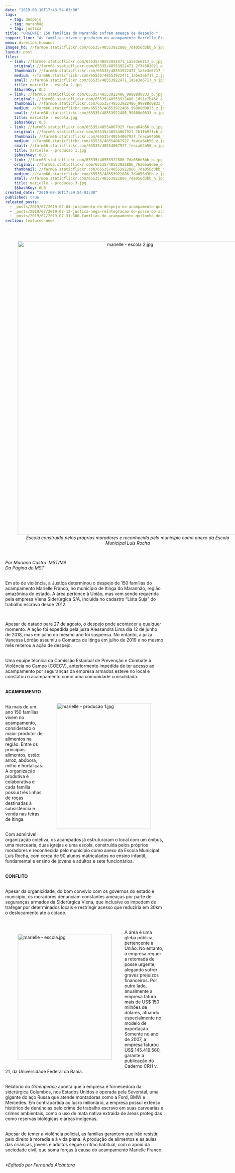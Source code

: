 ```yaml
---
date: "2019-08-16T17:43:54-03:00"
tags:
  - tag: despejo
  - tag: maranhão
  - tag: justiça
title: "URGENTE: 150 famílias do Maranhão sofrem ameaça de despejo "
support_line: "As famílias vivem e produzem no acampamento Marielle Franco, em Itinga (MA)"
menu: direitos humanos
images_hd: //farm66.staticflickr.com/65535/48553922886_7da056d3bb_b.jpg
layout: post
files:
  - link: //farm66.staticflickr.com/65535/48553922471_1a5e3e6717_b.jpg
    original: //farm66.staticflickr.com/65535/48553922471_2f34502021_o.jpg
    thumbnail: //farm66.staticflickr.com/65535/48553922471_1a5e3e6717_t.jpg
    medium: //farm66.staticflickr.com/65535/48553922471_1a5e3e6717_z.jpg
    small: //farm66.staticflickr.com/65535/48553922471_1a5e3e6717_n.jpg
    title: marielle - escola 2.jpg
    $$hashKey: 0L2
  - link: //farm66.staticflickr.com/65535/48553922486_99888d0833_b.jpg
    original: //farm66.staticflickr.com/65535/48553922486_1d91e7b45c_o.jpg
    thumbnail: //farm66.staticflickr.com/65535/48553922486_99888d0833_t.jpg
    medium: //farm66.staticflickr.com/65535/48553922486_99888d0833_z.jpg
    small: //farm66.staticflickr.com/65535/48553922486_99888d0833_n.jpg
    title: marielle - escola.jpg
    $$hashKey: 0L5
  - link: //farm66.staticflickr.com/65535/48554067927_feaca64b56_b.jpg
    original: //farm66.staticflickr.com/65535/48554067927_7b1fb9ffcb_o.jpg
    thumbnail: //farm66.staticflickr.com/65535/48554067927_feaca64b56_t.jpg
    medium: //farm66.staticflickr.com/65535/48554067927_feaca64b56_z.jpg
    small: //farm66.staticflickr.com/65535/48554067927_feaca64b56_n.jpg
    title: marielle - producao 1.jpg
    $$hashKey: 0L8
  - link: //farm66.staticflickr.com/65535/48553922886_7da056d3bb_b.jpg
    original: //farm66.staticflickr.com/65535/48553922886_76a6ea0dee_o.jpg
    thumbnail: //farm66.staticflickr.com/65535/48553922886_7da056d3bb_t.jpg
    medium: //farm66.staticflickr.com/65535/48553922886_7da056d3bb_z.jpg
    small: //farm66.staticflickr.com/65535/48553922886_7da056d3bb_n.jpg
    title: marielle - producao 3.jpg
    $$hashKey: 0LB
created_date: "2019-08-16T17:59:54-03:00"
published: true
releated_posts:
  - _posts/2019/07/2019-07-04-julgamento-do-despejo-no-acampamento-quilombo-campo-grande.md
  - _posts/2019/07/2019-07-12-justica-nega-reintegracao-de-posse-do-acampamento-quilombo-campo-grande.md
  - _posts/2019/07/2019-07-31-300-familias-do-acampamento-quilombo-dos-palmares-sofrem-despejo-em-londrina-pr.md
section: featured-news

---
```

<div style="text-align:center">
<figure class="image" style="display:inline-block"><img alt="marielle - escola 2.jpg" height="933" src="//farm66.staticflickr.com/65535/48553922471_1a5e3e6717_b.jpg" width="700" />
<figcaption><em>Escola constru&iacute;da pelos pr&oacute;prios moradores e reconhecida pelo munic&iacute;pio como anexo da Escola Municipal Lu&iacute;s Rocha</em></figcaption>
</figure>
</div>

<p><br />
<em>Por ​Mariana Castro&nbsp;&nbsp;MST/MA<br />
Da P&aacute;gina do MST</em><br />
&nbsp;</p>

<p>Em ato de viol&ecirc;ncia, a Justi&ccedil;a determinou o&nbsp;despejo de 150 fam&iacute;lias do acampamento Marielle Franco, no munic&iacute;pio de Itinga do Maranh&atilde;o, regi&atilde;o amaz&ocirc;nica do estado. A &aacute;rea pertence &agrave; Uni&atilde;o, mas vem sendo requerida pela empresa Viena Sider&uacute;rgica S/A, inclu&iacute;da no cadastro &ldquo;Lista Suja&rdquo; do trabalho escravo desde 2012.</p>

<p>&nbsp;</p>

<p>Apesar de datado para 27 de agosto, o despejo pode acontecer a qualquer momento. A a&ccedil;&atilde;o foi expedida pela ju&iacute;za Alessandra Lima dia 12 de junho de 2018, mas em julho do mesmo ano foi suspensa. No entanto, a ju&iacute;za Vanessa L&oacute;rd&atilde;o assumiu a Comarca de Itinga em julho de 2019 e no mesmo m&ecirc;s reiterou a a&ccedil;&atilde;o de despejo.</p>

<p><br />
Uma equipe t&eacute;cnica da Comiss&atilde;o Estadual de Preven&ccedil;&atilde;o e Combate &agrave; Viol&ecirc;ncia no Campo (COECV), anteriormente impedida de ter acesso ao acampamento por seguran&ccedil;as da empresa armados esteve no local e constatou o acampamento como uma comunidade consolidada.</p>

<p><br />
<strong>ACAMPAMENTO</strong></p>

<figure class="image" style="float:right"><img alt="marielle - producao 1.jpg" height="400" src="//farm66.staticflickr.com/65535/48554067927_feaca64b56_b.jpg" width="300" />
<figcaption></figcaption>
</figure>

<p><br />
H&aacute; mais de um ano 150 fam&iacute;lias vivem no acampamento, considerado o maior produtor de alimentos na regi&atilde;o. Entre os principais alimentos, est&atilde;o: arroz, ab&oacute;bora, milho e hortali&ccedil;as. A organiza&ccedil;&atilde;o produtiva &eacute; colaborativa e cada fam&iacute;lia possui tr&ecirc;s linhas de ro&ccedil;as destinadas &agrave; subsist&ecirc;ncia e venda nas feiras de Itinga.</p>

<p><br />
Com admir&aacute;vel organiza&ccedil;&atilde;o coletiva, os acampados j&aacute; estruturaram o local com um &ocirc;nibus, uma mercearia, duas igrejas e uma escola, constru&iacute;da pelos pr&oacute;prios moradores e reconhecida pelo munic&iacute;pio como anexo da Escola Municipal Lu&iacute;s Rocha, com cerca de 90 alunos matriculados no ensino infantil, fundamental e ensino de jovens e adultos e sete funcion&aacute;rios.</p>

<p><br />
<strong>CONFLITO</strong></p>

<p><br />
Apesar da organicidade, do bom conv&iacute;vio com os governos do estado e munic&iacute;pio, os moradores denunciam constantes amea&ccedil;as por parte de seguran&ccedil;as armados da Sider&uacute;rgica Viena, que inclusive os impedem de trafegar por determinados locais e restringir acesso que reduziria em 30km o deslocamento at&eacute; a cidade.</p>

<p>&nbsp;</p>

<figure class="image" style="float:left"><img alt="marielle - escola.jpg" height="400" src="//farm66.staticflickr.com/65535/48553922486_99888d0833_b.jpg" width="300" />
<figcaption></figcaption>
</figure>

<p>A &aacute;rea &eacute; uma gleba p&uacute;blica, pertencente &agrave; Uni&atilde;o. No entanto, a empresa requer a retomada de posse urgente, alegando sofrer graves preju&iacute;zos financeiros. Por outro lado, anualmente a empresa fatura mais de US$ 150 milh&otilde;es de d&oacute;lares, atuando especialmente no modelo de exporta&ccedil;&atilde;o. Somente no ano de 2007, a empresa faturou US$ 145.419.560, garante a publica&ccedil;&atilde;o do Caderno CRH v. 21, da Universidade Federal da Bahia.</p>

<p><br />
Relat&oacute;rio do <em>Greenpeace</em> aponta que a empresa &eacute; fornecedora da sider&uacute;rgica Columbos, nos Estados Unidos e operada pela Severstal, uma gigante do a&ccedil;o Russa que atende montadoras como a Ford, BMW e Mercedes. Em contrapartida ao lucro milion&aacute;rio, a empresa possui extenso hist&oacute;rico de den&uacute;ncias pelo crime de trabalho escravo em suas carvoarias e crimes ambientais, como o uso de mata nativa extra&iacute;da de &aacute;reas protegidas como reservas biol&oacute;gicas e &aacute;reas ind&iacute;genas.</p>

<p><br />
Apesar de temer a viol&ecirc;ncia policial, as fam&iacute;lias garantem que ir&atilde;o resistir, pelo direito &agrave; moradia e &agrave; vida plena. A produ&ccedil;&atilde;o de alimentos e as aulas das crian&ccedil;as, jovens e adultos segue o ritmo habitual, com o apoio da sociedade civil, que soma for&ccedil;as &agrave; causa do acampamento Marielle Franco.</p>

<p><br />
<em>*Editado por Fernanda Alc&acirc;ntara</em></p>
